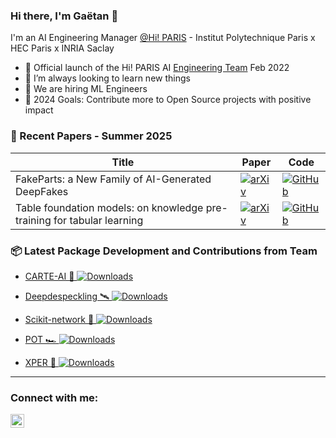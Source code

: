 ### Hi there, I'm Gaëtan 👋 

I'm an AI Engineering Manager [@Hi! PARIS][hi-paris] - Institut Polytechnique Paris x HEC Paris x INRIA Saclay

- 🚀 Official launch of the Hi! PARIS AI [Engineering Team][engineering-team] Feb 2022
- 🌱 I’m always looking to learn new things
- 💪 We are hiring ML Engineers
- 🥅 2024 Goals: Contribute more to Open Source projects with positive impact

###  🔬 Recent Papers - Summer 2025

| Title | Paper | Code |
|-------|-------|------|
| FakeParts: a New Family of AI-Generated DeepFakes | [![arXiv](https://img.shields.io/badge/arXiv-2508.21052-b31b1b.svg)](https://arxiv.org/pdf/2508.21052) | [![GitHub](https://img.shields.io/badge/code-GitHub-black?logo=github)](https://github.com/hi-paris/FakeParts) |
| Table foundation models: on knowledge pre-training for tabular learning | [![arXiv](https://img.shields.io/badge/arXiv-2505.14415-b31b1b.svg)](https://arxiv.org/pdf/2505.14415) | [![GitHub](https://img.shields.io/badge/code-GitHub-black?logo=github)](https://github.com/soda-inria/tarte-ai) |


###  📦 Latest Package Development and Contributions from Team

<!-- Package:START -->
* [CARTE-AI 💬 ](https://github.com/soda-inria/carte) [![Downloads](https://pepy.tech/badge/carte-ai)](https://pepy.tech/project/carte-ai)

* [Deepdespeckling 🛰️ ](https://github.com/hi-paris/deepdespeckling)  [![Downloads](https://pepy.tech/badge/deepdespeckling)](https://pepy.tech/project/deepdespeckling)

* [Scikit-network 🛜 ](https://github.com/sknetwork-team/scikit-network)  [![Downloads](https://pepy.tech/badge/scikit-network)](https://pepy.tech/project/scikit-network)

* [POT 🏎️ ](https://github.com/PythonOT/POT)  [![Downloads](https://pepy.tech/badge/POT)](https://pepy.tech/project/POT)

* [XPER 🔮 ](https://github.com/hi-paris/XPER)  [![Downloads](https://pepy.tech/badge/XPER)](https://pepy.tech/project/XPER)

<!-- Package:END -->


---

### Connect with me:

[<img align="left" alt="Linkedin" width="22px" src="https://cdn.jsdelivr.net/npm/simple-icons@v3/icons/linkedin.svg" />][linkedin]

<br />



[engineering-team]: https://engineeringteam.hi-paris.fr/
[hi-paris]: https://www.hi-paris.fr/
[medium]: https://gaetan-brison.medium.com/
[linkedin]: https://www.linkedin.com/in/gaetan-brison/
[georgiatech]: https://www.gatech.edu/
[edhec]: https://www.edhec.edu/en
[mitx]: https://micromasters.mit.edu/
[lewagon]: https://www.lewagon.com/

